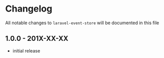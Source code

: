 # Changelog

All notable changes to `laravel-event-store` will be documented in this file

## 1.0.0 - 201X-XX-XX

- initial release

